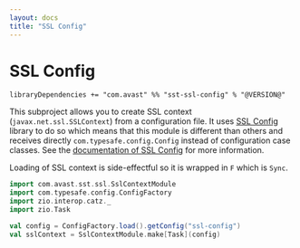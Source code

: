 ```yaml
---
layout: docs
title: "SSL Config"
---
```


# SSL Config

`libraryDependencies += "com.avast" %% "sst-ssl-config" % "@VERSION@"`

This subproject allows you to create SSL context (`javax.net.ssl.SSLContext`) from a configuration file. It uses [SSL Config](https://github.com/lightbend/ssl-config) 
library to do so which means that this module is different than others and receives directly `com.typesafe.config.Config` instead of 
configuration case classes. See the [documentation of SSL Config](https://lightbend.github.io/ssl-config) for more information. 

Loading of SSL context is side-effectful so it is wrapped in `F` which is `Sync`.

```scala mdoc:silent
import com.avast.sst.ssl.SslContextModule
import com.typesafe.config.ConfigFactory
import zio.interop.catz._
import zio.Task

val config = ConfigFactory.load().getConfig("ssl-config")
val sslContext = SslContextModule.make[Task](config)
```

